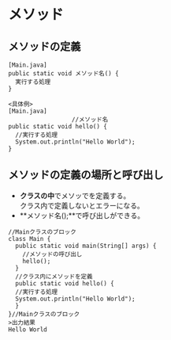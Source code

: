 # メソッド  
## メソッドの定義  
```
[Main.java]
public static void メソッド名() {
  実行する処理
}

<具体例>
[Main.java]
                  //メソッド名
public static void hello() {
  //実行する処理
  System.out.println("Hello World");
}
```
## メソッドの定義の場所と呼び出し  
* **クラスの中**でメソッでを定義する。<br>クラス内で定義しないとエラーになる。  
* **メソッド名();**で呼び出しができる。  
```
//Mainクラスのブロック
class Main {
  public static void main(String[] args) {
    //メソッドの呼び出し
    hello();
  }
  //クラス内にメソッドを定義
  public static void hello() {
  //実行する処理
  System.out.println("Hello World");
  }
}//Mainクラスのブロック
>出力結果
Hello World
```



